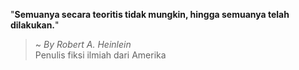 "**Semuanya secara teoritis tidak mungkin, hingga semuanya telah dilakukan.**"

> ~ _By Robert A. Heinlein_  
Penulis fiksi ilmiah dari Amerika
